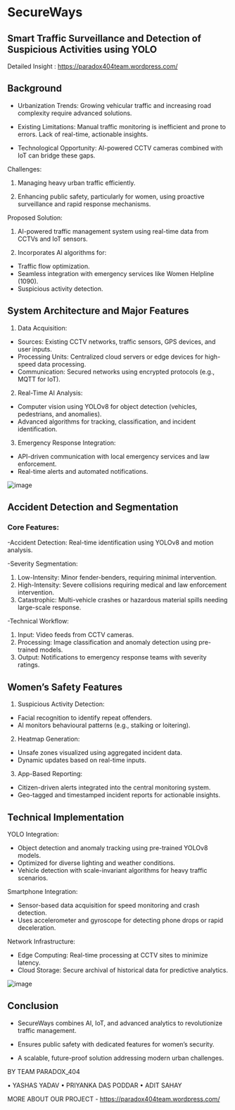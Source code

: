 # SecureWays
## Smart Traffic Surveillance and Detection of Suspicious Activities using YOLO

Detailed Insight : https://paradox404team.wordpress.com/

## Background

- Urbanization Trends: Growing vehicular traffic and increasing road complexity require advanced solutions.

- Existing Limitations: Manual traffic monitoring is inefficient and prone to errors. Lack of real-time, actionable insights.

- Technological Opportunity: AI-powered CCTV cameras combined with IoT can bridge these gaps.

Challenges:

1. Managing heavy urban traffic efficiently.

2. Enhancing public safety, particularly for women, using proactive surveillance and rapid response mechanisms.

Proposed Solution:

1. AI-powered traffic management system using real-time data from CCTVs and IoT sensors.

2. Incorporates AI algorithms for:
 - Traffic flow optimization.
 - Seamless integration with emergency services like Women Helpline (1090).
 - Suspicious activity detection.

## System Architecture and Major Features
1. Data Acquisition:
 - Sources: Existing CCTV networks, traffic sensors, GPS devices, and user inputs.
 - Processing Units: Centralized cloud servers or edge devices for high-speed data processing.
 - Communication: Secured networks using encrypted protocols (e.g., MQTT for IoT).

2. Real-Time AI Analysis:
 - Computer vision using YOLOv8 for object detection (vehicles, pedestrians, and anomalies).
 - Advanced algorithms for tracking, classification, and incident identification.

3. Emergency Response Integration:
 - API-driven communication with local emergency services and law enforcement.
 - Real-time alerts and automated notifications.

![image](https://github.com/user-attachments/assets/0d017f81-2f02-4229-94cc-a8c0e707851a)



## Accident Detection and Segmentation

### Core Features:

-Accident Detection: Real-time identification using YOLOv8 and motion analysis.
 
-Severity Segmentation:
1. Low-Intensity: Minor fender-benders, requiring minimal intervention.
2. High-Intensity: Severe collisions requiring medical and law enforcement intervention.
3. Catastrophic: Multi-vehicle crashes or hazardous material spills needing large-scale response.

-Technical Workflow:
1. Input: Video feeds from CCTV cameras.
2. Processing: Image classification and anomaly detection using pre-trained models.
3. Output: Notifications to emergency response teams with severity ratings.

## Women’s Safety Features

1. Suspicious Activity Detection:
- Facial recognition to identify repeat offenders.
- AI monitors behavioural patterns (e.g., stalking or loitering).

2. Heatmap Generation:
- Unsafe zones visualized using aggregated incident data.
- Dynamic updates based on real-time inputs.

3. App-Based Reporting:
- Citizen-driven alerts integrated into the central monitoring system.
- Geo-tagged and timestamped incident reports for actionable insights.

## Technical Implementation

YOLO Integration:
 - Object detection and anomaly tracking using pre-trained YOLOv8 models.
 - Optimized for diverse lighting and weather conditions.
 - Vehicle detection with scale-invariant algorithms for heavy traffic scenarios.

Smartphone Integration:
 - Sensor-based data acquisition for speed monitoring and crash detection.
 - Uses accelerometer and gyroscope for detecting phone drops or rapid deceleration.

Network Infrastructure:
 - Edge Computing: Real-time processing at CCTV sites to minimize latency.
 - Cloud Storage: Secure archival of historical data for predictive analytics.

![image](https://github.com/user-attachments/assets/c2dd64c7-c850-4612-bb23-f07009224532)


## Conclusion

- SecureWays combines AI, IoT, and advanced analytics to revolutionize traffic management.

- Ensures public safety with dedicated features for women’s security.

- A scalable, future-proof solution addressing modern urban challenges.

BY TEAM PARADOX_404

• YASHAS YADAV
• PRIYANKA DAS PODDAR
• ADIT SAHAY

MORE ABOUT OUR PROJECT - https://paradox404team.wordpress.com/


